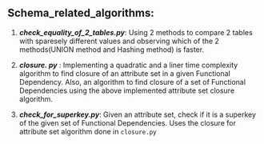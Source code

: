 ##  Schema_related_algorithms:

1. **_check_equality_of_2_tables.py_**: Using 2 methods to compare 2 tables with sparesely different values and observing which of the 2 methods(UNION method and Hashing method) is faster.

2.  **_closure. py_** : Implementing a quadratic and a liner time complexity algorithm to find closure of an attribute set in a given Functional Dependency. Also, an algorithm to find closure of a set of Functional Dependencies using the above implemented attribute set closure algorithm. 

3. **_check_for_superkey.py_**: Given an attribute set, check if it is a superkey of the given set of Functional Dependencies. Uses the closure for attribute set algorithm done in `closure.py`